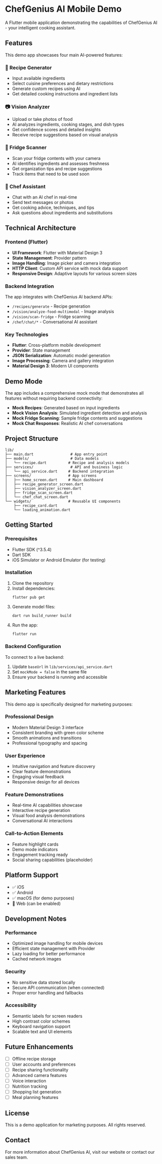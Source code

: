 # ChefGenius AI Mobile Demo

A Flutter mobile application demonstrating the capabilities of ChefGenius AI - your intelligent cooking assistant.

## Features

This demo app showcases four main AI-powered features:

### 🍳 Recipe Generator
- Input available ingredients
- Select cuisine preferences and dietary restrictions
- Generate custom recipes using AI
- Get detailed cooking instructions and ingredient lists

### 📷 Vision Analyzer
- Upload or take photos of food
- AI analyzes ingredients, cooking stages, and dish types
- Get confidence scores and detailed insights
- Receive recipe suggestions based on visual analysis

### 🧊 Fridge Scanner
- Scan your fridge contents with your camera
- AI identifies ingredients and assesses freshness
- Get organization tips and recipe suggestions
- Track items that need to be used soon

### 🤖 Chef Assistant
- Chat with an AI chef in real-time
- Send text messages or photos
- Get cooking advice, techniques, and tips
- Ask questions about ingredients and substitutions

## Technical Architecture

### Frontend (Flutter)
- **UI Framework**: Flutter with Material Design 3
- **State Management**: Provider pattern
- **Image Handling**: Image picker and camera integration
- **HTTP Client**: Custom API service with mock data support
- **Responsive Design**: Adaptive layouts for various screen sizes

### Backend Integration
The app integrates with ChefGenius AI backend APIs:
- `/recipes/generate` - Recipe generation
- `/vision/analyze-food-multimodal` - Image analysis
- `/vision/scan-fridge` - Fridge scanning
- `/chef/chat/*` - Conversational AI assistant

### Key Technologies
- **Flutter**: Cross-platform mobile development
- **Provider**: State management
- **JSON Serialization**: Automatic model generation
- **Image Processing**: Camera and gallery integration
- **Material Design 3**: Modern UI components

## Demo Mode

The app includes a comprehensive mock mode that demonstrates all features without requiring backend connectivity:

- **Mock Recipes**: Generated based on input ingredients
- **Mock Vision Analysis**: Simulated ingredient detection and analysis
- **Mock Fridge Scanning**: Sample fridge contents and suggestions
- **Mock Chat Responses**: Realistic AI chef conversations

## Project Structure

```
lib/
├── main.dart                 # App entry point
├── models/                   # Data models
│   └── recipe.dart          # Recipe and analysis models
├── services/                 # API and business logic
│   └── api_service.dart     # Backend integration
├── screens/                 # App screens
│   ├── home_screen.dart     # Main dashboard
│   ├── recipe_generator_screen.dart
│   ├── vision_analyzer_screen.dart
│   ├── fridge_scan_screen.dart
│   └── chef_chat_screen.dart
└── widgets/                 # Reusable UI components
    ├── recipe_card.dart
    └── loading_animation.dart
```

## Getting Started

### Prerequisites
- Flutter SDK (^3.5.4)
- Dart SDK
- iOS Simulator or Android Emulator (for testing)

### Installation
1. Clone the repository
2. Install dependencies:
   ```bash
   flutter pub get
   ```
3. Generate model files:
   ```bash
   dart run build_runner build
   ```
4. Run the app:
   ```bash
   flutter run
   ```

### Backend Configuration
To connect to a live backend:
1. Update `baseUrl` in `lib/services/api_service.dart`
2. Set `mockMode = false` in the same file
3. Ensure your backend is running and accessible

## Marketing Features

This demo app is specifically designed for marketing purposes:

### Professional Design
- Modern Material Design 3 interface
- Consistent branding with green color scheme
- Smooth animations and transitions
- Professional typography and spacing

### User Experience
- Intuitive navigation and feature discovery
- Clear feature demonstrations
- Engaging visual feedback
- Responsive design for all devices

### Feature Demonstrations
- Real-time AI capabilities showcase
- Interactive recipe generation
- Visual food analysis demonstrations
- Conversational AI interactions

### Call-to-Action Elements
- Feature highlight cards
- Demo mode indicators
- Engagement tracking ready
- Social sharing capabilities (placeholder)

## Platform Support

- ✅ iOS
- ✅ Android
- ✅ macOS (for demo purposes)
- 🔄 Web (can be enabled)

## Development Notes

### Performance
- Optimized image handling for mobile devices
- Efficient state management with Provider
- Lazy loading for better performance
- Cached network images

### Security
- No sensitive data stored locally
- Secure API communication (when connected)
- Proper error handling and fallbacks

### Accessibility
- Semantic labels for screen readers
- High contrast color schemes
- Keyboard navigation support
- Scalable text and UI elements

## Future Enhancements

- [ ] Offline recipe storage
- [ ] User accounts and preferences
- [ ] Recipe sharing functionality
- [ ] Advanced camera features
- [ ] Voice interaction
- [ ] Nutrition tracking
- [ ] Shopping list generation
- [ ] Meal planning features

## License

This is a demo application for marketing purposes. All rights reserved.

## Contact

For more information about ChefGenius AI, visit our website or contact our sales team.